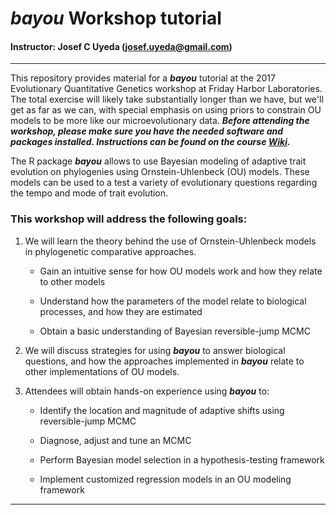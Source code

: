# ***bayou*** Workshop tutorial
#### Instructor: Josef C Uyeda (josef.uyeda@gmail.com)

***

This repository provides material for a ***bayou*** tutorial at the 2017 Evolutionary Quantitative Genetics workshop at Friday Harbor Laboratories. The total exercise will likely take substantially longer than we have, but we'll get as far as we can, with special emphasis on using priors to constrain OU models to be more like our microevolutionary data. ***Before attending the workshop, please make sure you have the needed software and packages installed. Instructions can be found on the course [Wiki](https://github.com/EQG2017/wiki/bayou_prep).***

The R package ***bayou*** allows to use Bayesian modeling of adaptive trait evolution on phylogenies using Ornstein-Uhlenbeck (OU) models. These models can be used to a test a variety of evolutionary questions regarding the tempo and mode of trait evolution. 

### This workshop will address the following goals:

1. We will learn the theory behind the use of Ornstein-Uhlenbeck models in phylogenetic comparative approaches. 

    + Gain an intuitive sense for how OU models work and how they relate to other models
    
    + Understand how the parameters of the model relate to biological processes, and how they are estimated
    
    + Obtain a basic understanding of Bayesian reversible-jump MCMC

2. We will discuss strategies for using ***bayou*** to answer biological questions, and how the approaches implemented in ***bayou*** relate to other implementations of OU models. 

3. Attendees will obtain hands-on experience using ***bayou*** to: 

    + Identify the location and magnitude of adaptive shifts using reversible-jump MCMC
    
    + Diagnose, adjust and tune an MCMC 
    
    + Perform Bayesian model selection in a hypothesis-testing framework 
    
    + Implement customized regression models in an OU modeling framework

***
